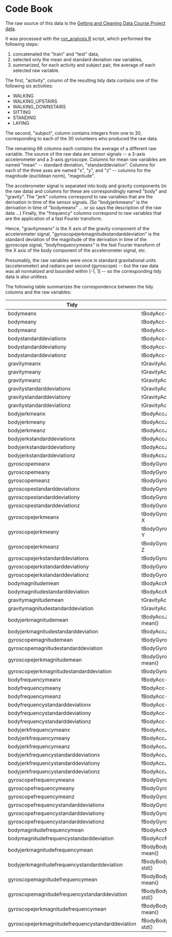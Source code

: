 # Code Book

The raw source of this data is the [Getting and Cleaning Data Course
Project
data](https://d396qusza40orc.cloudfront.net/getdata%2Fprojectfiles%2FUCI%20HAR%20Dataset.zip).

It was processed with the [run_analysis.R](run_analysis.R) script, which
performed the following steps:

1. concatenated the "train" and "test" data,
2. selected only the mean and standard deviation raw variables,
3. summarized, for each activity and subject pair, the average of each
   selected raw variable.

The first, "activity", column of the resulting tidy data contains one of
the following six activities:

- WALKING
- WALKING_UPSTAIRS
- WALKING_DOWNSTAIRS
- SITTING
- STANDING
- LAYING

The second, "subject", column contains integers from one to 30,
corresponding to each of the 30 volunteers who produced the raw data.

The remaining 66 columns each contains the average of a different raw
variable. The source of the raw data are sensor signals -- a 3-axis
accelerometer and a 3-axis gyroscope. Columns for mean raw variables are
named "mean" -- standard deviation, "standarddeviation". Columns for
each of the three axes are named "x", "y", and "z" -- columns for the
magnitude (euclidean norm), "magnitude".

The accelerometer signal is separated into body and gravity components
(in the raw data) and columns for these are correspondingly named "body"
and "gravity". The "jerk" columns correspond to raw variables that are
the derivation in time of the sensor signals. (So "bodyjerkmeanx" is the
derivation in time of "bodymeanx" ... or so says the description of the
raw data ...) Finally, the "frequency" columns correspond to raw
variables that are the application of a fast Fourier transform.

Hence, "gravitymeanx" is the X axis of the gravity component of the
accelerometer signal, "gyroscopejerkmagnitudestandarddeviation" is the
standard deviation of the magnitude of the derivation in time of the
gyroscope signal, "bodyfrequencymeanx" is the fast Fourier transform of
the X axis of the body component of the accelerometer signal, etc.

Presumably, the raw variables were once in standard gravitational units
(accelerometer) and radians per second (gyroscope) -- but the raw data
was all normalized and bounded within [-1, 1] -- so the corresponding
tidy data is also unitless.

The following table summarizes the correspondence between the tidy
columns and the raw variables:

| Tidy | Raw |
| ---- | --- |
| bodymeanx | tBodyAcc-mean()-X |
| bodymeany | tBodyAcc-mean()-Y |
| bodymeanz | tBodyAcc-mean()-Z |
| bodystandarddeviationx | tBodyAcc-std()-X |
| bodystandarddeviationy | tBodyAcc-std()-Y |
| bodystandarddeviationz | tBodyAcc-std()-Z |
| gravitymeanx | tGravityAcc-mean()-X |
| gravitymeany | tGravityAcc-mean()-Y |
| gravitymeanz | tGravityAcc-mean()-Z |
| gravitystandarddeviationx | tGravityAcc-std()-X |
| gravitystandarddeviationy | tGravityAcc-std()-Y |
| gravitystandarddeviationz | tGravityAcc-std()-Z |
| bodyjerkmeanx | tBodyAccJerk-mean()-X |
| bodyjerkmeany | tBodyAccJerk-mean()-Y |
| bodyjerkmeanz | tBodyAccJerk-mean()-Z |
| bodyjerkstandarddeviationx | tBodyAccJerk-std()-X |
| bodyjerkstandarddeviationy | tBodyAccJerk-std()-Y |
| bodyjerkstandarddeviationz | tBodyAccJerk-std()-Z |
| gyroscopemeanx | tBodyGyro-mean()-X |
| gyroscopemeany | tBodyGyro-mean()-Y |
| gyroscopemeanz | tBodyGyro-mean()-Z |
| gyroscopestandarddeviationx | tBodyGyro-std()-X |
| gyroscopestandarddeviationy | tBodyGyro-std()-Y |
| gyroscopestandarddeviationz | tBodyGyro-std()-Z |
| gyroscopejerkmeanx | tBodyGyroJerk-mean()-X |
| gyroscopejerkmeany | tBodyGyroJerk-mean()-Y |
| gyroscopejerkmeanz | tBodyGyroJerk-mean()-Z |
| gyroscopejerkstandarddeviationx | tBodyGyroJerk-std()-X |
| gyroscopejerkstandarddeviationy | tBodyGyroJerk-std()-Y |
| gyroscopejerkstandarddeviationz | tBodyGyroJerk-std()-Z |
| bodymagnitudemean | tBodyAccMag-mean() |
| bodymagnitudestandarddeviation | tBodyAccMag-std() |
| gravitymagnitudemean | tGravityAccMag-mean() |
| gravitymagnitudestandarddeviation | tGravityAccMag-std() |
| bodyjerkmagnitudemean | tBodyAccJerkMag-mean() |
| bodyjerkmagnitudestandarddeviation | tBodyAccJerkMag-std() |
| gyroscopemagnitudemean | tBodyGyroMag-mean() |
| gyroscopemagnitudestandarddeviation | tBodyGyroMag-std() |
| gyroscopejerkmagnitudemean | tBodyGyroJerkMag-mean() |
| gyroscopejerkmagnitudestandarddeviation | tBodyGyroJerkMag-std() |
| bodyfrequencymeanx | fBodyAcc-mean()-X |
| bodyfrequencymeany | fBodyAcc-mean()-Y |
| bodyfrequencymeanz | fBodyAcc-mean()-Z |
| bodyfrequencystandarddeviationx | fBodyAcc-std()-X |
| bodyfrequencystandarddeviationy | fBodyAcc-std()-Y |
| bodyfrequencystandarddeviationz | fBodyAcc-std()-Z |
| bodyjerkfrequencymeanx | fBodyAccJerk-mean()-X |
| bodyjerkfrequencymeany | fBodyAccJerk-mean()-Y |
| bodyjerkfrequencymeanz | fBodyAccJerk-mean()-Z |
| bodyjerkfrequencystandarddeviationx | fBodyAccJerk-std()-X |
| bodyjerkfrequencystandarddeviationy | fBodyAccJerk-std()-Y |
| bodyjerkfrequencystandarddeviationz | fBodyAccJerk-std()-Z |
| gyroscopefrequencymeanx | fBodyGyro-mean()-X |
| gyroscopefrequencymeany | fBodyGyro-mean()-Y |
| gyroscopefrequencymeanz | fBodyGyro-mean()-Z |
| gyroscopefrequencystandarddeviationx | fBodyGyro-std()-X |
| gyroscopefrequencystandarddeviationy | fBodyGyro-std()-Y |
| gyroscopefrequencystandarddeviationz | fBodyGyro-std()-Z |
| bodymagnitudefrequencymean | fBodyAccMag-mean() |
| bodymagnitudefrequencystandarddeviation | fBodyAccMag-std() |
| bodyjerkmagnitudefrequencymean | fBodyBodyAccJerkMag-mean() |
| bodyjerkmagnitudefrequencystandarddeviation | fBodyBodyAccJerkMag-std() |
| gyroscopemagnitudefrequencymean | fBodyBodyGyroMag-mean() |
| gyroscopemagnitudefrequencystandarddeviation | fBodyBodyGyroMag-std() |
| gyroscopejerkmagnitudefrequencymean | fBodyBodyGyroJerkMag-mean() |
| gyroscopejerkmagnitudefrequencystandarddeviation | fBodyBodyGyroJerkMag-std() |
